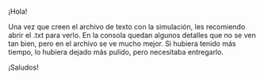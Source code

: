 ¡Hola!

Una vez que creen el archivo de texto con la simulación, 
les recomiendo abrir el .txt para verlo. 
En la consola quedan algunos detalles que no se ven tan bien, 
pero en el archivo se ve mucho mejor. 
Si hubiera tenido más tiempo, lo hubiera dejado más pulido, pero necesitaba entregarlo.

¡Saludos!
